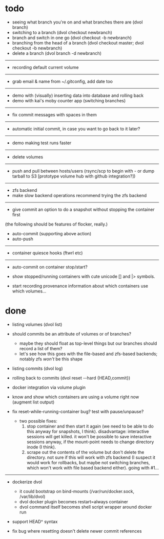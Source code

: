 # todo

* seeing what branch you're on and what branches there are (dvol branch)
* switching to a branch (dvol checkout newbranch)
* branch and switch in one go (dvol checkout -b newbranch)
* branching from the head of a branch (dvol checkout master; dvol checkout -b newbranch)
* delete a branch (dvol branch -d newbranch)

---

* recording default current volume

---

* grab email & name from ~/.gitconfig, add date too

---

* demo with (visually) inserting data into database and rolling back
* demo with kai's moby counter app (switching branches)

---

* fix commit messages with spaces in them

---

* automatic initial commit, in case you want to go back to it later?

---

* demo making test runs faster

---

* delete volumes

---

* push and pull between hosts/users (rsync/scp to begin with - or dump tarball to S3 [prototype volume hub with github integration?])

---

* zfs backend
* make slow backend operations recommend trying the zfs backend

---

* give commit an option to do a snapshot without stopping the container first

(the following should be features of flocker, really.)

* auto-commit (supporting above action)
* auto-push

---

* container quiesce hooks (ftwrl etc)

---

* auto-commit on container stop/start?

* show stopped/running containers with cute unicode [] and |> symbols.

* start recording provenance information about which containers use which volumes...

# done

* listing volumes (dvol list)

* should commits be an attribute of volumes or of branches?
    * maybe they should float as top-level things but our branches should record a list of them?
    * let's see how this goes with the file-based and zfs-based backends; notably zfs *won't* be this shape

* listing commits (dvol log)

* rolling back to commits (dvol reset --hard {HEAD,commit})

* docker integration via volume plugin

* know and show which containers are using a volume right now (augment list output)

* fix reset-while-running-container bug? test with pause/unpause?
    * two possible fixes:
        1. stop container and then start it again (we need to be able to do this anyway for snapshots, I think).
           disadvantage: interactive sessions will get killed. it won't be possible to save interactive sessions anyway, if the mount-point needs to change directory inode (I think).
        2. scrape out the contents of the volume but don't delete the directory.
           not sure if this will work with zfs backend (I suspect it would work for rollbacks, but maybe not switching branches, which won't work with file based backend either).
      going with #1...

---

* dockerize dvol
    * it could bootstrap on bind-mounts (/var/run/docker.sock, /var/lib/dvol)
    * dvol docker plugin becomes restart=always container
    * dvol command itself becomes shell script wrapper around docker run

* support HEAD^ syntax

* fix bug where resetting doesn't delete newer commit references
